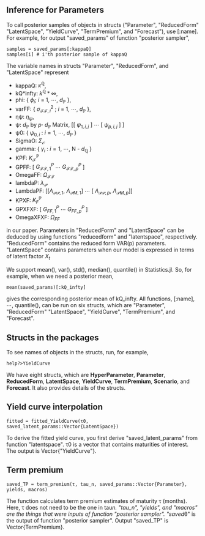 ## Inference for Parameters

To call posterior samples of objects in structs ("Parameter", "ReducedForm" "LatentSpace", "YieldCurve", "TermPremium", and "Forecast"), use [:name]. For example, for output "saved_params" of function "posterior sampler",

```juila
samples = saved_params[:kappaQ]
samples[i] # i'th posterior sample of kappaQ
```

The variable names in structs "Parameter", "ReducedForm", and "LatentSpace" represent

- kappaQ: $\kappa^{\mathbb{Q}}$,
- kQ*infty: $k^{\mathbb{Q}}*{\infty}$,
- phi: { $\phi_{i}$; $i$ $=$ $1$, $\cdots$, ${d}_{\mathbb{P}}$ },
- varFF: { $\sigma^2_{\mathcal{FF},i}$ ; $i$ $=$ $1$, $\cdots$, $d_\mathbb{P}$ },
- ηψ: $\eta_{\psi}$,
- ψ: $d_\mathbb{P}$ by ${p}{\cdot}$ $d_{\mathbb{P}}$ Matrix, [[ $\psi_{1,i,j}$ ] $\cdots$ [ $\psi_{p,i,j}$ ] ]
- ψ0: { $\psi_{0,i}$ : $i=1$, $\cdots$, $d_\mathbb{P}$ }
- SigmaO: $\Sigma_{\mathcal{O}}$
- gamma: { $\gamma_i$ : $i=1$, $\cdots$, N - $d_\mathbb{Q}$ }
- KPF: $K^\mathbb{P}_\mathcal{F}$
- GPFF: [ $G^P_{\mathcal{FF},1}$ $\cdots$ $G^P_{\mathcal{FF},p}$ ]
- OmegaFF: $\Omega_\mathcal{FF}$
- lambdaP: $\lambda_\mathcal{P}$
- LambdaPF: [[$\Lambda_{\mathcal{PP},1}$, $\Lambda_{\mathcal{P}M,1}$] $\cdots$ [ $\Lambda_{\mathcal{PP},p}$, $\Lambda_{\mathcal{P}M,p}$]]
- KPXF: $K^\mathbb{P}_F$
- GPXFXF: [ $G^P_{FF,1}$ $\cdots$ $G^P_{FF,p}$ ]
- OmegaXFXF: $\Omega_{FF}$

in our paper. Parameters in "ReducedForm" and "LatentSpace" can be deduced by using functions "reducedform" and "latentspace", respectively. "ReducedForm" contains the reduced form VAR(p) parameters. "LatentSpace" contains parameters when our model is expressed in terms of latent factor $X_t$

We support mean(), var(), std(), median(), quantile() in Statistics.jl. So, for example, when we need a posterior mean,

```juila
mean(saved_params)[:kQ_infty]
```

gives the corresponding posterior mean of kQ_infty. All functions, [:name], $\cdots$, quantile(), can be run on six structs, which are "Parameter", "ReducedForm" "LatentSpace", "YieldCurve", "TermPremium", and "Forecast".

## Structs in the packages

To see names of objects in the structs, run, for example,

```juila
help?>YieldCurve
```

We have eight structs, which are **HyperParameter**, **Parameter**, **ReducedForm**, **LatentSpace**, **YieldCurve**, **TermPremium**, **Scenario**, and **Forecast**. It also provides details of the structs.

## Yield curve interpolation

```juila
fitted = fitted_YieldCurve(τ0, saved_latent_params::Vector{LatentSpace})
```

To derive the fitted yield curve, you first derive "saved_latent_params" from function "latentspace". τ0 is a vector that contains maturities of interest. The output is Vector{"YieldCurve"}.

## Term premium

```juila
saved_TP = term_premium(τ, tau_n, saved_params::Vector{Parameter}, yields, macros)
```

The function calculates term premium estimates of maturity τ (months). Here, τ does not need to be the one in tau*n. "tau_n", "yields", and "macros" are the things that were inputs of function "posterior sampler".
"saved*θ" is the output of function "posterior sampler". Output "saved_TP" is Vector{TermPremium}.
